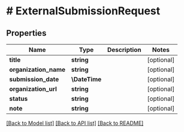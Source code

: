 # # ExternalSubmissionRequest

## Properties

Name | Type | Description | Notes
------------ | ------------- | ------------- | -------------
**title** | **string** |  | [optional]
**organization_name** | **string** |  | [optional]
**submission_date** | **\DateTime** |  | [optional]
**organization_url** | **string** |  | [optional]
**status** | **string** |  | [optional]
**note** | **string** |  | [optional]

[[Back to Model list]](../../README.md#models) [[Back to API list]](../../README.md#endpoints) [[Back to README]](../../README.md)
